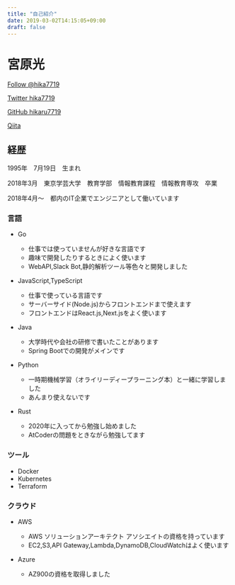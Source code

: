 ```yaml
---
title: "自己紹介"
date: 2019-03-02T14:15:05+09:00
draft: false
---
```

# 宮原光
<a href="https://twitter.com/hika7719?ref_src=twsrc%5Etfw" class="twitter-follow-button" data-show-count="false">Follow @hika7719</a><script async src="https://platform.twitter.com/widgets.js" charset="utf-8"></script>

[Twitter hika7719](https://twitter.com/hika7719)


[GitHub hikaru7719](https://github.com/hikaru7719)

[Qiita](https://qiita.com/hika7719)

## 経歴
1995年　7月19日　生まれ 

2018年3月　東京学芸大学　教育学部　情報教育課程　情報教育専攻　卒業

2018年4月〜　都内のIT企業でエンジニアとして働いています

### 言語
- Go
    - 仕事では使っていませんが好きな言語です
    - 趣味で開発したりするときによく使います
    - WebAPI,Slack Bot,静的解析ツール等色々と開発しました

- JavaScript,TypeScript
    - 仕事で使っている言語です
    - サーバーサイド(Node.js)からフロントエンドまで使えます
    - フロントエンドはReact.js,Next.jsをよく使います

- Java
    - 大学時代や会社の研修で書いたことがあります
    - Spring Bootでの開発がメインです

- Python
    - 一時期機械学習（オライリーディープラーニング本）と一緒に学習しました
    - あんまり使えないです

- Rust
    - 2020年に入ってから勉強し始めました
    - AtCoderの問題をときながら勉強してます

### ツール
- Docker
- Kubernetes
- Terraform

### クラウド
- AWS
    - AWS ソリューションアーキテクト アソシエイトの資格を持っています
    - EC2,S3,API Gateway,Lambda,DynamoDB,CloudWatchはよく使います

- Azure
    - AZ900の資格を取得しました